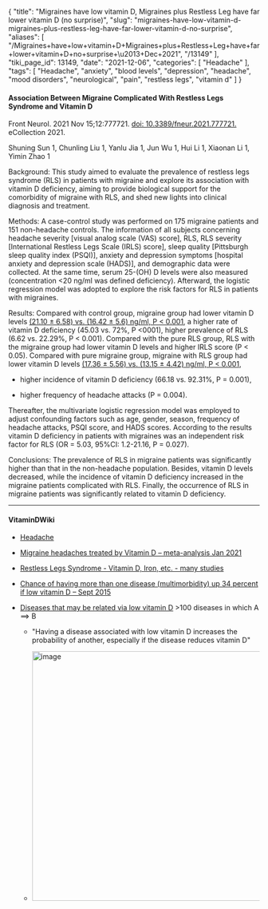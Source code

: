 {
    "title": "Migraines have low vitamin D, Migraines plus Restless Leg have far lower vitamin D (no surprise)",
    "slug": "migraines-have-low-vitamin-d-migraines-plus-restless-leg-have-far-lower-vitamin-d-no-surprise",
    "aliases": [
        "/Migraines+have+low+vitamin+D+Migraines+plus+Restless+Leg+have+far+lower+vitamin+D+no+surprise+\u2013+Dec+2021",
        "/13149"
    ],
    "tiki_page_id": 13149,
    "date": "2021-12-06",
    "categories": [
        "Headache"
    ],
    "tags": [
        "Headache",
        "anxiety",
        "blood levels",
        "depression",
        "headache",
        "mood disorders",
        "neurological",
        "pain",
        "restless legs",
        "vitamin d"
    ]
}


#### Association Between Migraine Complicated With Restless Legs Syndrome and Vitamin D

Front Neurol. 2021 Nov 15;12:777721. [doi: 10.3389/fneur.2021.777721.](https://doi.org/10.3389/fneur.2021.777721.) eCollection 2021.

Shuning Sun 1, Chunling Liu 1, Yanlu Jia 1, Jun Wu 1, Hui Li 1, Xiaonan Li 1, Yimin Zhao 1

Background: This study aimed to evaluate the prevalence of restless legs syndrome (RLS) in patients with migraine and explore its association with vitamin D deficiency, aiming to provide biological support for the comorbidity of migraine with RLS, and shed new lights into clinical diagnosis and treatment. 

Methods: A case-control study was performed on 175 migraine patients and 151 non-headache controls. The information of all subjects concerning headache severity <span>[visual analog scale (VAS) score]</span>, RLS, RLS severity <span>[International Restless Legs Scale (IRLS) score]</span>, sleep quality <span>[Pittsburgh sleep quality index (PSQI)]</span>, anxiety and depression symptoms <span>[hospital anxiety and depression scale (HADS)]</span>, and demographic data were collected. At the same time, serum 25-(OH) D levels were also measured (concentration <20 ng/ml was defined deficiency). Afterward, the logistic regression model was adopted to explore the risk factors for RLS in patients with migraines. 

Results: Compared with control group, migraine group had lower vitamin D levels [(21.10 ± 6.58) vs. (16.42 ± 5.6) ng/ml, P < 0.001]((21.10%20±%206.58)%20vs.%20(16.42%20±%205.6)%20ng/ml,%20P%20<%200.001), a higher rate of vitamin D deficiency (45.03 vs. 72%, P <0001), higher prevalence of RLS (6.62 vs. 22.29%, P < 0.001). Compared with the pure RLS group, RLS with the migraine group had lower vitamin D levels and higher IRLS score (P < 0.05). Compared with pure migraine group, migraine with RLS group had lower vitamin D levels [(17.36 ± 5.56) vs. (13.15 ± 4.42) ng/ml, P < 0.001]((17.36%20±%205.56)%20vs.%20(13.15%20±%204.42)%20ng/ml,%20P%20<%200.001), 

* higher incidence of vitamin D deficiency (66.18 vs. 92.31%, P = 0.001),

* higher frequency of headache attacks (P = 0.004). 

Thereafter, the multivariate logistic regression model was employed to adjust confounding factors such as age, gender, season, frequency of headache attacks, PSQI score, and HADS scores. According to the results vitamin D deficiency in patients with migraines was an independent risk factor for RLS (OR = 5.03, 95%CI: 1.2-21.16, P = 0.027). 

Conclusions: The prevalence of RLS in migraine patients was significantly higher than that in the non-headache population. Besides, vitamin D levels decreased, while the incidence of vitamin D deficiency increased in the migraine patients complicated with RLS. Finally, the occurrence of RLS in migraine patients was significantly related to vitamin D deficiency.

---

#### VitaminDWiki

* [Headache](/categories/headache)

* [Migraine headaches treated by Vitamin D – meta-analysis Jan 2021](/posts/migraine-headaches-treated-by-vitamin-d-meta-analysis)

* [Restless Legs Syndrome - Vitamin D, Iron, etc. - many studies](/posts/restless-legs-syndrome-vitamin-d-iron-etc-many-studies)

* [Chance of having more than one disease (multimorbidity) up 34 percent if low vitamin D – Sept 2015](/posts/chance-of-having-more-than-one-disease-multimorbidity-up-34-percent-if-low-vitamin-d)

* [Diseases that may be related via low vitamin D](/posts/diseases-that-may-be-related-via-low-vitamin-d) >100 diseases in which A ==> B

   * "Having a disease associated with low vitamin D increases the probability of another, especially if the disease reduces vitamin D"

   * <img src="/attachments/d3.mock.jpg" alt="image" width="500">